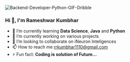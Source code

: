 
![Backend-Developer-Python-GIF-Dribble](https://github.com/RameshwarKumbhar/Rameshwarkumbhar/assets/97970935/50c3aa7a-01f9-4d5a-8502-561de5329442)

<!--
<p align="center">
  <img width="460" height="300" src="[Backend-Developer-Python-GIF-Dribble](https://github.com/RameshwarKumbhar/Rameshwarkumbhar/assets/97970935/5e63a98f-a67f-4577-a4a7-2968f6f427f1)">
</p>
-->

###                                               Hi 👋, I'm Rameshwar Kumbhar

<!--
**RameshwarKumbhar/Rameshwarkumbhar** is a ✨ _special_ ✨ repository because its `README.md` (this file) appears on your GitHub profile.

Here are some ideas to get you started:
- 💬 Ask me about ...
 - 😄 Pronouns: ...
- 🤔 I’m looking for help with ...
-->
- 🌱 I’m currently learning **Data Science**, **Java** and **Python**
- 🔭 I’m currently working on various projects
- 👯 I’m looking to collaborate on iNeuron Inteligences
- 📫 How to reach me rrkumbhar1110@gmail.com
- ⚡ Fun fact: **Coding is solution of Future...**

